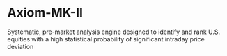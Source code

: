 # Axiom-MK-II
Systematic, pre-market analysis engine designed to identify and rank U.S. equities with a high statistical probability of significant intraday price deviation
